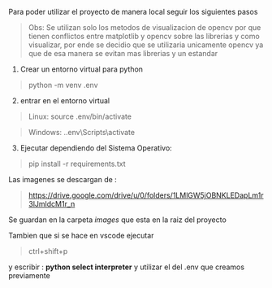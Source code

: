 Para poder utilizar el proyecto de manera local seguir los siguientes pasos

> Obs: Se utilizan solo los metodos de visualizacion de opencv por que tienen
conflictos entre matplotlib y opencv sobre las librerias y como visualizar,
por ende se decidio que se utilizaria unicamente opencv ya que de esa 
manera se evitan mas librerias y un estandar

1. Crear un entorno virtual para python
> python -m venv .env
2. entrar en el entorno virtual
> Linux: source .env/bin/activate

> Windows: .\.env\Scripts\activate
3. Ejecutar dependiendo del Sistema Operativo:
> pip install -r requirements.txt

Las imagenes se descargan de :
> https://drive.google.com/drive/u/0/folders/1LMlGW5jOBNKLEDapLm1r3lJmldcM1r_n

Se guardan en la carpeta *images* que esta en la raiz del proyecto

Tambien que si se hace en vscode ejecutar
> ctrl+shift+p 

y escribir : **python select interpreter** y utilizar el del .env que creamos previamente  